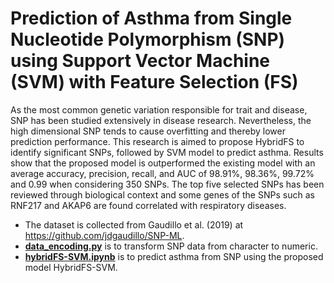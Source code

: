# Prediction of Asthma from Single Nucleotide Polymorphism (SNP) using Support Vector Machine (SVM) with Feature Selection (FS)

As the most common genetic variation responsible for trait and disease, SNP has been studied extensively in disease research. Nevertheless, the high dimensional SNP tends to cause overfitting and thereby lower prediction performance. This research is aimed to propose HybridFS to identify significant SNPs, followed by SVM model to predict asthma. Results show that the proposed model is outperformed the existing model with an average accuracy, precision, recall, and AUC of 98.91%, 98.36%, 99.72% and 0.99 when considering 350 SNPs. The top five selected SNPs has been reviewed through biological context and some genes of the SNPs such as RNF217 and AKAP6 are found correlated with respiratory diseases.

* The dataset is collected from Gaudillo et al. (2019) at https://github.com/jdgaudillo/SNP-ML.
* [**data_encoding.py**](data_encoding.py) is to transform SNP data from character to numeric.
* [**hybridFS-SVM.ipynb**](hybridFS-SVM.ipynb) is to predict asthma from SNP using the proposed model HybridFS-SVM.
